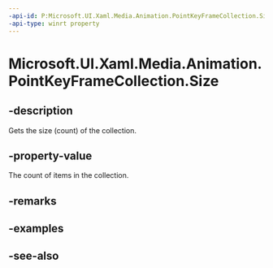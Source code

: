 ```yaml
---
-api-id: P:Microsoft.UI.Xaml.Media.Animation.PointKeyFrameCollection.Size
-api-type: winrt property
---
```


<!-- Property syntax
public uint Size { get; }
-->

# Microsoft.UI.Xaml.Media.Animation.PointKeyFrameCollection.Size

## -description
Gets the size (count) of the collection.

## -property-value
The count of items in the collection.

## -remarks

## -examples

## -see-also
